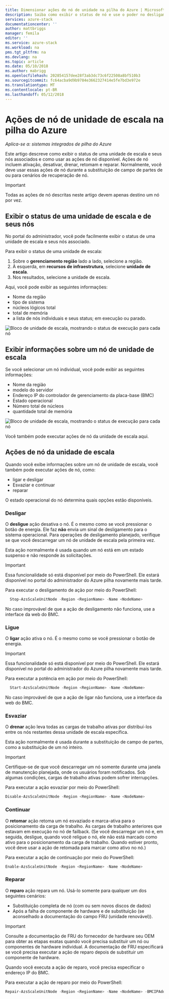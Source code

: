 ```yaml
---
title: Dimensionar ações de nó de unidade na pilha do Azure | Microsoft Docs
description: Saiba como exibir o status de nó e use o poder no desligamento, Esvaziar e retomar as ações de nó em um sistema de pilha do Azure integradas.
services: azure-stack
documentationcenter: ''
author: mattbriggs
manager: femila
editor: ''
ms.service: azure-stack
ms.workload: na
pms.tgt_pltfrm: na
ms.devlang: na
ms.topic: article
ms.date: 05/10/2018
ms.author: mabrigg
ms.openlocfilehash: 202854157dee28f3ab3dc73c6f22508a8bf510b3
ms.sourcegitcommit: fc64acba9d9b9784e3662327414e5fe7bd3e972e
ms.translationtype: MT
ms.contentlocale: pt-BR
ms.lasthandoff: 05/12/2018
---
```

# <a name="scale-unit-node-actions-in-azure-stack"></a>Ações de nó de unidade de escala na pilha do Azure

*Aplica-se a: sistemas integrados de pilha do Azure*

Este artigo descreve como exibir o status de uma unidade de escala e seus nós associados e como usar as ações de nó disponível. Ações de nó incluem ativação, desativar, drenar, retomam e reparar. Normalmente, você deve usar essas ações de nó durante a substituição de campo de partes de ou para cenários de recuperação de nó.

> [!Important]  
> Todas as ações de nó descritas neste artigo devem apenas destino um nó por vez.


## <a name="view-the-status-of-a-scale-unit-and-its-nodes"></a>Exibir o status de uma unidade de escala e de seus nós

No portal do administrador, você pode facilmente exibir o status de uma unidade de escala e seus nós associado.

Para exibir o status de uma unidade de escala:

1. Sobre o **gerenciamento região** lado a lado, selecione a região.
2. À esquerda, em **recursos de infraestrutura**, selecione **unidade de escala**.
3. Nos resultados, selecione a unidade de escala.
 
Aqui, você pode exibir as seguintes informações:

- Nome da região
- tipo de sistema
- núcleos lógicos total
- total de memória
- a lista de nós individuais e seus status; em execução ou parado.

![Bloco de unidade de escala, mostrando o status de execução para cada nó](media/azure-stack-node-actions/ScaleUnitStatus.PNG)

## <a name="view-information-about-a-scale-unit-node"></a>Exibir informações sobre um nó de unidade de escala

Se você selecionar um nó individual, você pode exibir as seguintes informações:

- Nome da região
- modelo do servidor
- Endereço IP do controlador de gerenciamento da placa-base (BMC)
- Estado operacional
- Número total de núcleos
- quantidade total de memória
 
![Bloco de unidade de escala, mostrando o status de execução para cada nó](media/azure-stack-node-actions/NodeActions.PNG)

Você também pode executar ações de nó da unidade de escala aqui.

## <a name="scale-unit-node-actions"></a>Ações de nó da unidade de escala

Quando você exibe informações sobre um nó de unidade de escala, você também pode executar ações de nó, como:

- ligar e desligar
- Esvaziar e continuar
- reparar

O estado operacional do nó determina quais opções estão disponíveis.

### <a name="power-off"></a>Desligar

O **desligue** ação desativa o nó. É o mesmo como se você pressionar o botão de energia. Ele faz **não** envia um sinal de desligamento para o sistema operacional. Para operações de desligamento planejado, verifique se que você descarregar um nó de unidade de escala pela primeira vez.

Esta ação normalmente é usada quando um nó está em um estado suspenso e não responde às solicitações.

> [!Important] 
> Essa funcionalidade só está disponível por meio do PowerShell. Ele estará disponível no portal do administrador do Azure pilha novamente mais tarde.


Para executar o desligamento de ação por meio do PowerShell:

````PowerShell
  Stop-AzsScaleUnitNode -Region <RegionName> -Name <NodeName>
```` 

No caso improvável de que a ação de desligamento não funciona, use a interface da web do BMC.

### <a name="power-on"></a>Ligue

O **ligar** ação ativa o nó. É o mesmo como se você pressionar o botão de energia. 

> [!Important] 
> Essa funcionalidade só está disponível por meio do PowerShell. Ele estará disponível no portal do administrador do Azure pilha novamente mais tarde.

Para executar a potência em ação por meio do PowerShell:

````PowerShell
  Start-AzsScaleUnitNode -Region <RegionName> -Name <NodeName>
````

No caso improvável de que a ação de ligar não funciona, use a interface da web do BMC.

### <a name="drain"></a>Esvaziar

O **drenar** ação leva todas as cargas de trabalho ativas por distribuí-los entre os nós restantes dessa unidade de escala específica.

Esta ação normalmente é usada durante a substituição de campo de partes, como a substituição de um nó inteiro.

> [!IMPORTANT]
> Certifique-se de que você descarregar um nó somente durante uma janela de manutenção planejada, onde os usuários foram notificados. Sob algumas condições, cargas de trabalho ativas podem sofrer interrupções.

Para executar a ação esvaziar por meio do PowerShell:

  ````PowerShell
  Disable-AzsScaleUnitNode -Region <RegionName> -Name <NodeName>
  ````

### <a name="resume"></a>Continuar

O **retomar** ação retoma um nó esvaziado e marca-ativa para o posicionamento da carga de trabalho. As cargas de trabalho anteriores que estavam em execução no nó de failback. (Se você descarregar um nó e, em seguida, desligue, quando você religue o nó, ele não está marcado como ativo para o posicionamento da carga de trabalho. Quando estiver pronto, você deve usar a ação de retomada para marcar como ativo no nó.)

Para executar a ação de continuação por meio do PowerShell:

  ````PowerShell
  Enable-AzsScaleUnitNode -Region <RegionName> -Name <NodeName>
  ````

### <a name="repair"></a>Reparar

O **reparo** ação repara um nó. Usá-lo somente para qualquer um dos seguintes cenários:

- Substituição completa de nó (com ou sem novos discos de dados)
- Após a falha de componente de hardware e de substituição (se aconselhado a documentação do campo FRU (unidade renovável)).

> [!IMPORTANT]
> Consulte a documentação de FRU do fornecedor de hardware seu OEM para obter as etapas exatas quando você precisa substituir um nó ou componentes de hardware individual. A documentação de FRU especificará se você precisa executar a ação de reparo depois de substituir um componente de hardware.  

Quando você executa a ação de reparo, você precisa especificar o endereço IP do BMC. 

Para executar a ação de reparo por meio do PowerShell:

  ````PowerShell
  Repair-AzsScaleUnitNode -Region <RegionName> -Name <NodeName> -BMCIPAddress <BMCIPAddress>
  ````


